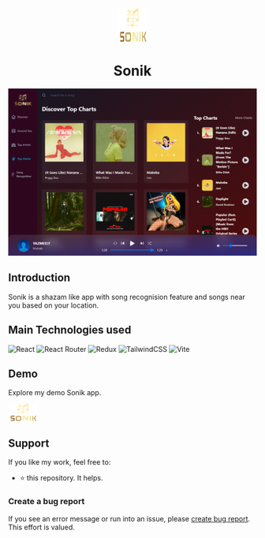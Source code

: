 <p>&nbsp;&nbsp;&nbsp;&nbsp;&nbsp;&nbsp;</p>
<div align="center">
<img width="60" height="68" alt="sonik app Logo" src="./src/assets/logo.svg"/>
</div>
<div align="center">
  <h1 align="center">Sonik</h1>
</div>


 <a href="https://sonik-app-khaled.netlify.app/">
<div align="center">
<img alt="sonik-app" width="950" src="./src/assets/sonik.png"/>
</div>
</a>


## Introduction

Sonik is a shazam like app with song recognision feature and songs near you based on your location.


## Main Technologies used
![React](https://img.shields.io/badge/react-%2320232a.svg?style=for-the-badge&logo=react&logoColor=%2361DAFB)
![React Router](https://img.shields.io/badge/React_Router-CA4245?style=for-the-badge&logo=react-router&logoColor=white)
![Redux](https://img.shields.io/badge/redux-%23593d88.svg?style=for-the-badge&logo=redux&logoColor=white)
![TailwindCSS](https://img.shields.io/badge/tailwindcss-%2338B2AC.svg?style=for-the-badge&logo=tailwind-css&logoColor=white)
![Vite](https://img.shields.io/badge/vite-%23646CFF.svg?style=for-the-badge&logo=vite&logoColor=white)

## Demo

Explore my demo Sonik app.

<div>
  <a href="https://sonik-app-khaled.netlify.app/" target="_blank">
    <img  alt="sonik-demo" height="35" src="./src/assets/logo.svg">
  </a>
</div>

## Support

If you like my work, feel free to:

- ⭐ this repository. It helps.



### Create a bug report

If you see an error message or run into an issue, please [create bug report](https://github.com/khaleddrashadd/sonik/issues). This effort is valued.


